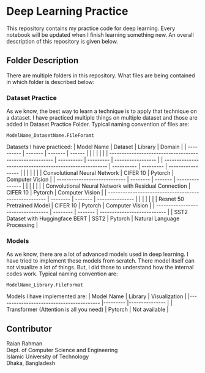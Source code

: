 # Deep Learning Practice
This repository contains my practice code for deep learning. Every notebook will be updated when I finish learning something new. An overall description of this repository is given below.

## Folder Description
There are multiple folders in this repository. What files are being contained in which folder is described below:

### Dataset Practice
As we know, the best way to learn a technique is to apply that technique on a dataset. I have practiced multiple things on multiple dataset and those are added in Dataset Practice Folder. Typical naming convention of files are:
``` 
ModelName_DatasetName.FileForamt
```
Datasets I have practiced:
| Model Name | Dataset | Library | Domain |
| ---------- | ------- | ------- | ------ |
|            |         |         |        |
| ------------------------------------------------------- | ---------- | --------- | ----------------- |
| ------------------------------------------------------- | ---------- | --------- | ----------------- |
|                                                         |            |           |                   |
| Convolutional Neural Network | CIFER 10 | Pytorch | Computer Vision |
| ---------------------------- | -------- | ------- | --------------- |
|                              |          |         |                 |
| Convolutional Neural Network with Residual Connection | CIFER 10 | Pytorch | Computer Vision |
| ----------------------------------------------------- | -------- | ------- | --------------- |
|                                                       |          |         |                 |
| Resnet 50 Pretrained Model         | CIFER 10 | Pytorch | Computer Vision             |
| ---------------------------------- | -------- | ------- | --------------------------- |
| SST2 Dataset with Huggingface BERT | SST2     | Pytorch | Natural Language Processing |



### Models
As we know, there are a lot of advanced models used in deep learning. I have tried to implement these models from scratch. There model itself can not visualize a lot of things. But, i did those to understand how the internal codes work. Typical naming convention are:
```
ModelName_Library.FileFormat
```
Models I have implemented are:
| Model Name                              	| Library 	| Visualization 	|
|-----------------------------------------	|---------	|---------------	|
| Transformer (Attention is all you need) 	| Pytorch 	| Not available 	|

## Contributor
Raian Rahman <br>
Dept. of Computer Science and Engineering <br> 
Islamic University of Technology <br>
Dhaka, Bangladesh